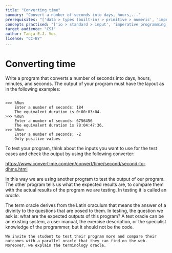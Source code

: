 ```yaml
---
title: "Converting time"
summary: "Convert a number of seconds into days, hours,..."
prerequisites: "['data > types (built-in) > primitive > numeric', 'imperative programming > variables > variable declaration', 'expressions > operators > arithmetic operators']"
concepts practised: "['io > standard > input', 'imperative programming > variables > variable declaration', 'imperative programming > variables > assignment', 'expressions > operators > arithmetic operators']"
target audience: "CS1"
author: Tanja E.J. Vos
license: "CC-BY"
...
```


# Converting time





Write a program that converts a number of seconds into days, hours,
minutes, and seconds. The output of your program must have the
layout as in the following examples:

```small

>>> %Run 
    Enter a number of seconds: 184
    The equivalent duration is 0:00:03:04.
>>> %Run 
    Enter a number of seconds: 6756456
    The equivalent duration is 78:04:47:36.
>>> %Run 
    Enter a number of seconds: -2
    Only positive values
```

To test your program, think about the inputs you want to use for the
test cases and check the output by using the following converter:

<https://www.convert-me.com/en/convert/time/second/second-to-dhms.html>

In this way we are using another program to test the output of our
program. The other program tells us what the expected results are,
to compare them with the actual results of the program we are
testing. In testing it is called an *oracle*.

The term oracle derives from the Latin oraculum that means the
answer of a divinity to the questions that are posed to them. In
testing, the question we ask is: what are the expected outputs of
this program? A test oracle can be an existing system, a user
manual, the exercise description, or the specialist knowledge of the
programmer, but it should not be the code.

```testruntile
We invite the student to test their program more and compare their
outcomes with a parallel oracle that they can find on the web.
Moreover, we explain the terminology oracle.
```
